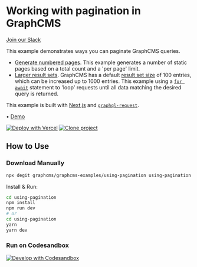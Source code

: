 # Working with pagination in GraphCMS

[Join our Slack](https://slack.graphcms.com)

This example demonstrates ways you can paginate GraphCMS queries.

- [Generate numbered pages](/using-pagination/src/pages/products/[page].js). This example generates a number of static pages based on a total count and a 'per page' limit.
- [Larger result sets](/using-pagination/src/pages/index.js). GraphCMS has a default [result set size](https://graphcms.com/docs/guides/migrating#result-set-size) of 100 entries, which can be increased up to 1000 entries. This example using a [`for await`](https://developer.mozilla.org/en-US/docs/Web/JavaScript/Reference/Statements/for-await...of) statement to 'loop' requests until all data matching the desired query is returned.

This example is built with [Next.js](https://nextjs.org) and [`graphql-request`](https://github.com/prisma-labs/graphql-request).

• [Demo](https://graphcms-using-pagination.vercel.app)

[![Deploy with Vercel](https://vercel.com/button)](https://vercel.com/import/project?template=https://github.com/GraphCMS/graphcms-examples/tree/master/using-pagination) [![Clone project](https://graphcms.com/button)](https://app.graphcms.com/clone/0ff23f7a41ce4da69a366ab299cc24d8)

## How to Use

### Download Manually

```bash
npx degit graphcms/graphcms-examples/using-pagination using-pagination
```

Install & Run:

```bash
cd using-pagination
npm install
npm run dev
# or
cd using-pagination
yarn
yarn dev
```

### Run on Codesandbox

[![Develop with Codesandbox](https://codesandbox.io/static/img/play-codesandbox.svg)](https://codesandbox.io/s/github/GraphCMS/graphcms-examples/tree/master/using-pagination)
